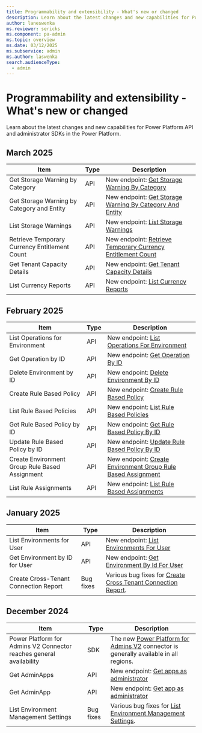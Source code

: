```yaml
---
title: Programmability and extensibility - What's new or changed 
description: Learn about the latest changes and new capabilities for Power Platform API and admin SDKs in the Power Platform.
author: laneswenka
ms.reviewer: sericks
ms.component: pa-admin
ms.topic: overview
ms.date: 03/12/2025
ms.subservice: admin
ms.author: laswenka
search.audienceType: 
  - admin
---
```


# Programmability and extensibility - What's new or changed 

Learn about the latest changes and new capabilities for Power Platform API and administrator SDKs in the Power Platform.

## March 2025

| Item | Type | Description |
|------|------|-------------|
| Get Storage Warning by Category | API | New endpoint: [Get Storage Warning By Category](/rest/api/power-platform/licensing/storagewarnings/get-storage-warning-by-category) |
| Get Storage Warning by Category and Entity | API | New endpoint: [Get Storage Warning By Category And Entity](/rest/api/power-platform/licensing/storagewarnings/get-storage-warning-by-category-and-entity) | 
| List Storage Warnings | API | New endpoint: [List Storage Warnings](/rest/api/power-platform/licensing/storagewarnings/list-storage-warnings) | 
| Retrieve Temporary Currency Entitlement Count | API | New endpoint: [Retrieve Temporary Currency Entitlement Count](/rest/api/power-platform/licensing/temporarycurrencyentitlement/retrieve-temporary-currency-entitlement-count) |
| Get Tenant Capacity Details | API | New endpoint: [Get Tenant Capacity Details](/rest/api/power-platform/licensing/tenantcapacitydetails/get-tenant-capacity-details) |
| List Currency Reports | API | New endpoint: [List Currency Reports](/rest/api/power-platform/licensing/currencyreports/list-currency-reports) | 

## February 2025

| Item | Type | Description |
|------|------|-------------|
| List Operations for Environment | API | New endpoint: [List Operations For Environment](/rest/api/power-platform/environmentmanagement/operations/list-operations-for-environment) |
| Get Operation by ID | API | New endpoint: [Get Operation By ID](/rest/api/power-platform/environmentmanagement/operations/get-operation-by-id) |
| Delete Environment by ID | API | New endpoint: [Delete Environment By ID](/rest/api/power-platform/environmentmanagement/environments/delete-environment-by-id) |
| Create Rule Based Policy | API | New endpoint: [Create Rule Based Policy](/rest/api/power-platform/governance/rulebasedpolicies/create-rule-based-policy) |
| List Rule Based Policies | API | New endpoint: [List Rule Based Policies](/rest/api/power-platform/governance/rulebasedpolicies/list-rule-based-policies) |
| Get Rule Based Policy by ID | API | New endpoint: [Get Rule Based Policy By ID](/rest/api/power-platform/governance/rulebasedpolicies/get-rule-based-policy-by-id) |
| Update Rule Based Policy by ID | API | New endpoint: [Update Rule Based Policy By ID](/rest/api/power-platform/governance/rulebasedpolicies/update-rule-based-policy-by-id) |
| Create Environment Group Rule Based Assignment | API | New endpoint: [Create Environment Group Rule Based Assignment](/rest/api/power-platform/governance/rulebasedpolicies/create-environment-group-rule-based-assignment) |
| List Rule Assignments | API | New endpoint: [List Rule Based Assignments](/rest/api/power-platform/governance/rulebasedpolicies/list-rule-assignments) |


## January 2025

| Item | Type | Description |
|------|------|-------------|
| List Environments for User | API | New endpoint: [List Environments For User](/rest/api/power-platform/environmentmanagement/environments/list-environments-for-user) |
| Get Environment by ID for User | API | New endpoint: [Get Environment By Id For User](/rest/api/power-platform/environmentmanagement/environments/get-environment-by-id-for-user) |
| Create Cross-Tenant Connection Report | Bug fixes | Various bug fixes for [Create Cross Tenant Connection Report](/rest/api/power-platform/governance/cross-tenant-connection-reports/create-cross-tenant-connection-report). |

## December 2024

| Item | Type | Description |
|------|------|-------------|
| Power Platform for Admins V2 Connector reaches general availability | SDK | The new [Power Platform for Admins V2](/connectors/powerplatformadminv2/) connector is generally available in all regions. |
| Get AdminApps | API | New endpoint: [Get apps as administrator](/rest/api/power-platform/powerapps/apps/get-admin-apps) |
| Get AdminApp | API | New endpoint: [Get app as administrator](/rest/api/power-platform/powerapps/apps/get-admin-app) |
| List Environment Management Settings | Bug fixes | Various bug fixes for [List Environment Management Settings](/rest/api/power-platform/environmentmanagement/environment-management-settings/list-environment-management-settings). |
